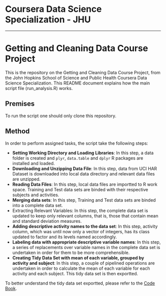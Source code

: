 # Coursera Data Science Specialization - JHU
***
# Getting and Cleaning Data Course Project

This is the repository on the Getting and Cleaning Data Course Project, from the John Hopkins School of Science and Public Health Coursera Data Science Specialization.
This README document explains how the main script file (run_analysis.R) works.

## Premises
To run the script one should only clone this repository.

## Method
In order to perform assigned tasks, the script take the following steps:

- **Setting Working Directory and Loading Libraries**: In this step, a data folder is created and `plyr`, `data.table` and `dplyr` R packages are installed and loaded.
- **Downloading and Unzipping Data File**: In this step, data from UCI HAR Dataset is downloaded into local data directory and relevant data files are unzipped.
- **Reading Data Files**: In this step, local data files are importted to R work space. Training and Test data sets are binded with their respective subjects and activities.
- **Merging data sets**: In this step, Training and Test data sets are binded into a complete data set.
- Extracting Relevant Variables: In this step, the complete data set is updated to keep only relevant columns, that is, those that contain mean and standard deviation measures.
- **Adding descriptive activity names to the data set**: In this step, activity column, which was until now only a vector of integers, has its class updated to factor and its levels named accordingly.
- **Labeling data with appropriate descriptive variable names**: In this step, a series of replacements over variable names in the complete data set is undertaken in order for them to be more comprehensible.
- **Creating Tidy Data Set with mean of each variable, grouped by activity and subject**: In this step, a couple of pipelined operations are undertaken in order to calculate the mean of each variable for each activity and each subject. This tidy data set is then exportted.

To better understand the tidy data set exportted, please refer to the [Code Book](https://github.com/gabrieltoliveira/DtScSpec_GetCleanData_CourseProject/blob/master/Code_Book.md).
